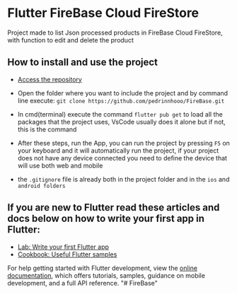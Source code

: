 # Flutter FireBase Cloud FireStore

Project made to list Json processed products in FireBase Cloud FireStore, with function to edit and delete the product

## How to install and use the project

- [Access the repository](https://github.com/pedrinnhooo/FireBase)

- Open the folder where you want to include the project and by command line execute: ` git clone https://github.com/pedrinnhooo/FireBase.git `

- In cmd(terminal) execute the command ` flutter pub get ` to load all the packages that the project uses, VsCode usually does it alone but if not, this is the command

- After these steps, run the App, you can run the project by pressing ` F5 ` on your keyboard and it will automatically run the project, if your project does not have any device connected you need to define the device that will use both web and mobile

- the ` .gitignore ` file is already both in the project folder and in the ` ios ` and ` android folders `


## If you are new to Flutter read these articles and docs below on how to write your first app in Flutter:

- [Lab: Write your first Flutter app](https://docs.flutter.dev/get-started/codelab)
- [Cookbook: Useful Flutter samples](https://docs.flutter.dev/cookbook)

For help getting started with Flutter development, view the
[online documentation](https://docs.flutter.dev/), which offers tutorials,
samples, guidance on mobile development, and a full API reference.
"# FireBase" 
